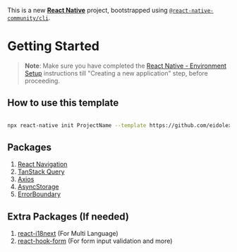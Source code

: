 This is a new [**React Native**](https://reactnative.dev) project, bootstrapped using [`@react-native-community/cli`](https://github.com/react-native-community/cli).

# Getting Started

>**Note**: Make sure you have completed the [React Native - Environment Setup](https://reactnative.dev/docs/environment-setup) instructions till "Creating a new application" step, before proceeding.

## How to use this template

```bash

npx react-native init ProjectName --template https://github.com/eidolex/react-native-ts-template.git

```

## Packages

1. [React Navigation](https://reactnavigation.org/docs/getting-started)
2. [TanStack Query](https://tanstack.com/query/v4/docs/react/overview)
3. [Axios](https://axios-http.com/docs/intro)
4. [AsyncStorage](https://react-native-async-storage.github.io/async-storage/docs/install/)
5. [ErrorBoundary](https://react-native-error-boundary.js.org)

## Extra Packages (If needed)

1. [react-i18next](https://react.i18next.com/getting-started) (For Multi Language)
2. [react-hook-form](https://react-hook-form.com/get-started) (For form input validation and more)